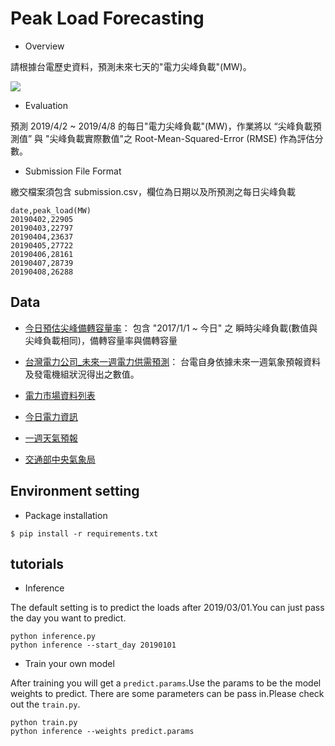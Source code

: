 # Peak Load Forecasting
* Overview

請根據台電歷史資料，預測未來七天的"電力尖峰負載"(MW)。

![](https://i.imgur.com/oiFgMtq.png)

* Evaluation

預測 2019/4/2 ~ 2019/4/8 的每日"電力尖峰負載"(MW)，作業將以 “尖峰負載預測值” 與 "尖峰負載實際數值"之 Root-Mean-Squared-Error (RMSE) 作為評估分數。

* Submission File Format

繳交檔案須包含 submission.csv，欄位為日期以及所預測之每日尖峰負載
```buildoutcfg
date,peak_load(MW)
20190402,22905
20190403,22797
20190404,23637
20190405,27722
20190406,28161
20190407,28739
20190408,26288
```
## Data
* [今日預估尖峰備轉容量率](https://www.taipower.com.tw/d006/loadGraph/loadGraph/load_reserve_.html)： 包含 "2017/1/1 ~ 今日" 之 瞬時尖峰負載(數值與尖峰負載相同)，備轉容量率與備轉容量

* [台灣電力公司_未來一週電力供需預測](https://data.gov.tw/dataset/33462)： 台電自身依據未來一週氣象預報資料及發電機組狀況得出之數值。

* [電力市場資料列表](https://tod.moea.gov.tw/#%7B%22allSearchKeyWord%22:%22%22,%22theme%22:%22%E9%9B%BB%E5%8A%9B%E5%B8%82%E5%A0%B4%E5%A4%9A%E5%85%83%E5%8C%96%22,%22subTopic%22:%22%E5%85%B6%E4%BB%96-%E7%94%A8%E9%9B%BB%E7%B5%B1%E8%A8%88%22,%22status%22:%22%E4%B8%8A%E6%9E%B6%22%7D)
* [今日電力資訊](https://www.taipower.com.tw/tc/page.aspx?mid=206)

* [一週天氣預報](http://opendata.cwb.gov.tw/dataset/forecast/F-A0010-001)
* [交通部中央氣象局](https://www.cwb.gov.tw/V7/climate/monthlyData/mD.htm)

## Environment setting
*   Package installation
```buildoutcfg
$ pip install -r requirements.txt
```
## tutorials
*   Inference

The default setting is to predict the loads after 2019/03/01.You can just pass the day you want to predict.

```buildoutcfg
python inference.py
python inference --start_day 20190101
```
*   Train your own model

After training you will get a `predict.params`.Use the params to be the model weights to predict. There are some parameters can be pass in.Please check out the `train.py`.
```buildoutcfg
python train.py
python inference --weights predict.params
```
